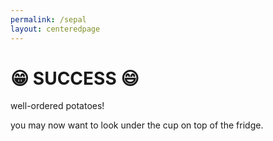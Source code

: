 ```yaml
---
permalink: /sepal
layout: centeredpage
---
```



# 😁 SUCCESS 😄

well-ordered potatoes!

you may now want to look under the cup on top of the fridge.